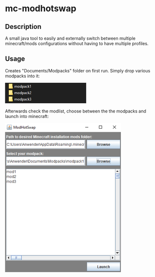# mc-modhotswap

## Description
A small java tool to easily and externally switch between multiple minecraft/mods configurations without having to have multiple profiles. 

## Usage
Creates "Documents/Modpacks" folder on first run. Simply drop various modpacks into it:

![Modpack Layout](screenshots/modpacksfolder.png)

Afterwards check the modlist, choose between the the modpacks and launch into minecraft:

![Modpack Layout](screenshots/modhotswap.png)
